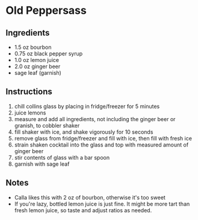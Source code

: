 # Old Peppersass

## Ingredients
* 1.5 oz bourbon
* 0.75 oz black pepper syrup
* 1.0 oz lemon juice
* 2.0 oz ginger beer
* sage leaf (garnish)

## Instructions
1. chill collins glass by placing in fridge/freezer for 5 minutes
2. juice lemons
3. measure and add all ingredients, not including the ginger beer or granish, to cobbler shaker
4. fill shaker with ice, and shake vigorously for 10 seconds
5. remove glass from fridge/freezer and fill with ice, then fill with fresh ice
6. strain shaken cocktail into the glass and top with measured amount of ginger beer
7. stir contents of glass with a bar spoon
8. garnish with sage leaf

## Notes
* Calla likes this with 2 oz of bourbon, otherwise it's too sweet
* If you're lazy, bottled lemon juice is just fine. It might be more tart than fresh lemon juice, so taste and adjust ratios as needed.
